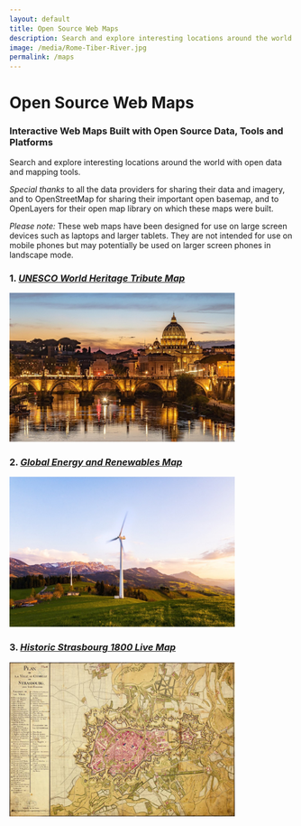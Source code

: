 ```yaml
---
layout: default
title: Open Source Web Maps
description: Search and explore interesting locations around the world with interactive web maps built with open source geospatial data, tools and platforms.
image: /media/Rome-Tiber-River.jpg
permalink: /maps
---
```


# Open Source Web Maps 

### Interactive Web Maps Built with Open Source Data, Tools and Platforms
Search and explore interesting locations around the world with open data and mapping tools.

*Special thanks* to all the data providers for sharing their data and imagery, and to OpenStreetMap for sharing their important open basemap, and
to OpenLayers for their open map library on which these maps were built.

*Please note:* These web maps have been designed for use on large screen devices such as laptops and larger tablets. They are not intended for use on mobile phones but may potentially be used on larger screen phones in landscape mode.

### 1. [*UNESCO World Heritage Tribute Map*](/unesco-map.md)
<img src="media/Rome-Tiber-River.jpg" alt="Rome, the Tiber River" width="400">

### 2. [*Global Energy and Renewables Map*](/energy-map.md)
<img src="media/wind-turbine-green_mountains.jpg" alt="Wind turbine" width="400">

### 3. [*Historic Strasbourg 1800 Live Map*](/historic-map.md)
<img src="media/Strasbourg Plan 1800 web.jpg" alt="Strasbourg Plan Map 1800" width="400">

